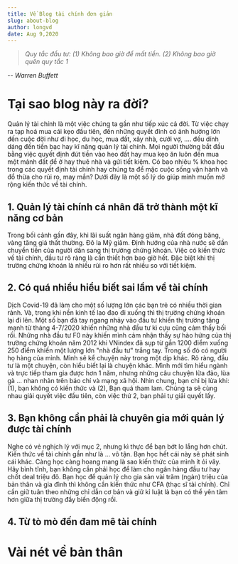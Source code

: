 ```yaml
---
title: Về Blog tài chính đơn giản
slug: about-blog
author: longvd
date: Aug 9,2020
---
```

> _Quy tắc đầu tư: (1) Không bao giờ để mất tiền. (2) Không bao giờ quên quy tắc 1_

--<cite> Warren Buffett </cite>

# Tại sao blog này ra đời?
Quản lý tài chính là một việc chúng ta gần như tiếp xúc cả đời. Từ việc chạy ra tạp hoá mua cái kẹo đầu tiên, đến những quyết đinh có ảnh hưởng lớn đến cuộc đời như đi học, du học, mua đất, xây nhà, cưới vợ, .... đều dính dáng đến tiền bạc hay kĩ năng quản lý tài chính. Mọi người thường bắt đầu bằng việc quyết định đút tiền vào heo đất hay mua kẹo ăn luôn đến mua một mảnh đất để ở hay thuê nhà và gửi tiết kiệm.
Có bao nhiêu % khoa học trong các quyết định tài chính hay chúng ta để mặc cuộc sống vận hành và đổ thừa cho rủi ro, may mắn? Dưới đây là một số lý do giúp mình muốn mở rộng kiến thức về tài chính.
## 1. Quản lý tài chính cá nhân đã trở thành một kĩ năng cơ bản
Trong bối cảnh gần đây, khi lãi suất ngân hàng giảm, nhà đất đóng băng, vàng tăng giá thất thường. Đô la Mỹ giảm. Định hướng của nhà nước sẽ dần chuyển tiền của người dân sang thị trường chứng khoán. Việc có kiến thức về tài chính, đầu tư rõ ràng là cần thiết hơn bao giờ hết. Đặc biệt khi thị trường chứng khoán là nhiều rủi ro hơn rất nhiều so với tiết kiệm.
## 2. Có quá nhiều hiểu biết sai lầm về tài chính
Dịch Covid-19 đã làm cho một số lượng lớn các bạn trẻ có nhiều thời gian rảnh. Và, trong khi nền kinh tế lao đao đi xuống thì thị trường chứng khoán lại đi lên. Một số bạn đã tay ngang nhảy vào đầu tư khiến thị trường tăng mạnh từ tháng 4-7/2020 khiến những nhà đầu tư kì cựu cũng cảm thấy bối rối. Những nhà đầu tư F0 này khiến mình cảm nhận thấy sự hào hứng của thị trường chứng khoán năm 2012 khi VNindex đã sụp từ gần 1200 điểm xuống 250 điểm khiến một lượng lớn "nhà đầu tư" trắng tay. Trong số đó có người họ hàng của mình. Mình sẽ kể chuyện này trong một dịp khác.
Rõ ràng, đầu tư là một chuyện, còn hiểu biết lại là chuyện khác. Mình mới tìm hiểu ngành và trực tiếp tham gia được hơn 1 năm, nhưng những câu chuyện lừa đảo, lùa gà ... nhan nhản trên báo chí và mạng xã hội. Nhìn chung, bạn chỉ bị lừa khi: (1), bạn không có kiến thức và (2), Bạn quá tham lam. Chúng ta sẽ cùng nhau giải quyết việc đầu tiên, còn việc thứ 2, bạn phải tự giải quyết lấy. 
## 3. Bạn không cần phải là chuyên gia mới quản lý được tài chính
Nghe có vẻ nghịch lý với mục 2, nhưng kì thực để bạn bớt lo lắng hơn chút. 
Kiến thức về tài chính gần như là ... vô tận. Bạn học hết cái này sẽ phát sinh cái khác. Càng học càng hoang mang là sao kiến thức của mình ít ỏi vây. Hãy bình tĩnh, bạn không cần phải học để làm cho ngân hàng đầu tư hay chốt deal triệu đô. Bạn học để quản lý cho gia sản vài trăm (ngàn) triệu của bản thân và gia đình thì không cần kiến thức như CFA (thạc sĩ tài chính). Chỉ cần giữ tuân theo những chỉ dẫn cơ bản và giữ kỉ luật là bạn có thể yên tâm hơn giữa thị trường đầy biến động rồi. 
## 4. Từ tò mò đến đam mê tài chính

# Vài nét về bản thân

